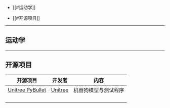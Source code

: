 
+ [[#运动学]]

+ [[#开源项目]]



---
## 运动学



---
## 开源项目

| 开源项目                                                                    | 开发者                                           | 内容         |
| ----------------------------------------------------------------------- | --------------------------------------------- | ---------- |
| [Unitree PyBullet](https://github.com/unitreerobotics/unitree_pybullet) | [Unitree](https://github.com/unitreerobotics) | 机器狗模型与测试程序 |
|                                                                         |                                               |            |
|                                                                         |                                               |            |
|                                                                         |                                               |            |
|                                                                         |                                               |            |
